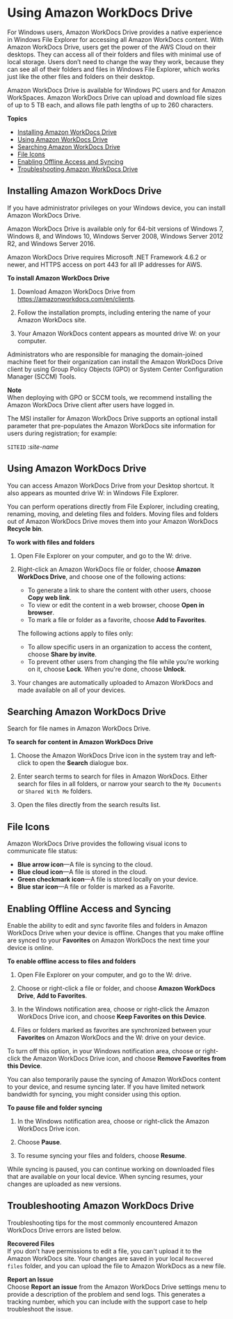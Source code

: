 # Using Amazon WorkDocs Drive<a name="workdocs_drive_help"></a>

For Windows users, Amazon WorkDocs Drive provides a native experience in Windows File Explorer for accessing all Amazon WorkDocs content\. With Amazon WorkDocs Drive, users get the power of the AWS Cloud on their desktops\. They can access all of their folders and files with minimal use of local storage\. Users don’t need to change the way they work, because they can see all of their folders and files in Windows File Explorer, which works just like the other files and folders on their desktop\.

Amazon WorkDocs Drive is available for Windows PC users and for Amazon WorkSpaces\. Amazon WorkDocs Drive can upload and download file sizes of up to 5 TB each, and allows file path lengths of up to 260 characters\.

**Topics**
+ [Installing Amazon WorkDocs Drive](#drive_install)
+ [Using Amazon WorkDocs Drive](#drive_use)
+ [Searching Amazon WorkDocs Drive](#drive_search)
+ [File Icons](#drive_icons)
+ [Enabling Offline Access and Syncing](#drive_offline)
+ [Troubleshooting Amazon WorkDocs Drive](#drive_troubleshoot)

## Installing Amazon WorkDocs Drive<a name="drive_install"></a>

If you have administrator privileges on your Windows device, you can install Amazon WorkDocs Drive\.

Amazon WorkDocs Drive is available only for 64\-bit versions of Windows 7, Windows 8, and Windows 10, Windows Server 2008, Windows Server 2012 R2, and Windows Server 2016\.

Amazon WorkDocs Drive requires Microsoft \.NET Framework 4\.6\.2 or newer, and HTTPS access on port 443 for all IP addresses for AWS\.

**To install Amazon WorkDocs Drive**

1. Download Amazon WorkDocs Drive from [https://amazonworkdocs\.com/en/clients](https://amazonworkdocs.com/en/clients)\.

1. Follow the installation prompts, including entering the name of your Amazon WorkDocs site\.

1. Your Amazon WorkDocs content appears as mounted drive W: on your computer\.

Administrators who are responsible for managing the domain\-joined machine fleet for their organization can install the Amazon WorkDocs Drive client by using Group Policy Objects \(GPO\) or System Center Configuration Manager \(SCCM\) Tools\.

**Note**  
When deploying with GPO or SCCM tools, we recommend installing the Amazon WorkDocs Drive client after users have logged in\.

The MSI installer for Amazon WorkDocs Drive supports an optional install parameter that pre\-populates the Amazon WorkDocs site information for users during registration; for example:

`SITEID` :*site\-name*

## Using Amazon WorkDocs Drive<a name="drive_use"></a>

You can access Amazon WorkDocs Drive from your Desktop shortcut\. It also appears as mounted drive W: in Windows File Explorer\.

You can perform operations directly from File Explorer, including creating, renaming, moving, and deleting files and folders\. Moving files and folders out of Amazon WorkDocs Drive moves them into your Amazon WorkDocs **Recycle bin**\.

**To work with files and folders**

1. Open File Explorer on your computer, and go to the W: drive\. 

1. Right\-click an Amazon WorkDocs file or folder, choose **Amazon WorkDocs Drive**, and choose one of the following actions:
   + To generate a link to share the content with other users, choose **Copy web link**\.
   + To view or edit the content in a web browser, choose **Open in browser**\.
   + To mark a file or folder as a favorite, choose **Add to Favorites**\.

   The following actions apply to files only:
   + To allow specific users in an organization to access the content, choose **Share by invite**\.
   + To prevent other users from changing the file while you’re working on it, choose **Lock**\. When you're done, choose **Unlock**\.

1. Your changes are automatically uploaded to Amazon WorkDocs and made available on all of your devices\.

## Searching Amazon WorkDocs Drive<a name="drive_search"></a>

Search for file names in Amazon WorkDocs Drive\.

**To search for content in Amazon WorkDocs Drive**

1. Choose the Amazon WorkDocs Drive icon in the system tray and left\-click to open the **Search** dialogue box\.

1. Enter search terms to search for files in Amazon WorkDocs\. Either search for files in all folders, or narrow your search to the `My Documents` or `Shared With Me` folders\.

1. Open the files directly from the search results list\.

## File Icons<a name="drive_icons"></a>

Amazon WorkDocs Drive provides the following visual icons to communicate file status:
+ **Blue arrow icon**—A file is syncing to the cloud\.
+ **Blue cloud icon**—A file is stored in the cloud\.
+ **Green checkmark icon**—A file is stored locally on your device\.
+ **Blue star icon**—A file or folder is marked as a Favorite\.

## Enabling Offline Access and Syncing<a name="drive_offline"></a>

Enable the ability to edit and sync favorite files and folders in Amazon WorkDocs Drive when your device is offline\. Changes that you make offline are synced to your **Favorites** on Amazon WorkDocs the next time your device is online\.

**To enable offline access to files and folders**

1. Open File Explorer on your computer, and go to the W: drive\. 

1. Choose or right\-click a file or folder, and choose **Amazon WorkDocs Drive**, **Add to Favorites**\.

1. In the Windows notification area, choose or right\-click the Amazon WorkDocs Drive icon, and choose **Keep Favorites on this Device**\.

1. Files or folders marked as favorites are synchronized between your **Favorites** on Amazon WorkDocs and the W: drive on your device\.

To turn off this option, in your Windows notification area, choose or right\-click the Amazon WorkDocs Drive icon, and choose **Remove Favorites from this Device**\.

You can also temporarily pause the syncing of Amazon WorkDocs content to your device, and resume syncing later\. If you have limited network bandwidth for syncing, you might consider using this option\.

**To pause file and folder syncing**

1. In the Windows notification area, choose or right\-click the Amazon WorkDocs Drive icon\.

1. Choose **Pause**\.

1. To resume syncing your files and folders, choose **Resume**\.

While syncing is paused, you can continue working on downloaded files that are available on your local device\. When syncing resumes, your changes are uploaded as new versions\.

## Troubleshooting Amazon WorkDocs Drive<a name="drive_troubleshoot"></a>

Troubleshooting tips for the most commonly encountered Amazon WorkDocs Drive errors are listed below\.

**Recovered Files**  
If you don’t have permissions to edit a file, you can't upload it to the Amazon WorkDocs site\. Your changes are saved in your local `Recovered files` folder, and you can upload the file to Amazon WorkDocs as a new file\.

**Report an Issue**  
Choose **Report an issue** from the Amazon WorkDocs Drive settings menu to provide a description of the problem and send logs\. This generates a tracking number, which you can include with the support case to help troubleshoot the issue\.